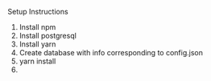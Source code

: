 Setup Instructions

1. Install npm
2. Install postgresql
3. Install yarn
4. Create database with info corresponding to config.json
5. yarn install
6. 
